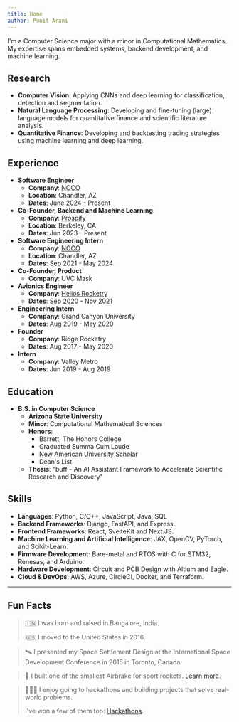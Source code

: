```yaml
---
title: Home
author: Punit Arani
---
```


I'm a Computer Science major with a minor in Computational Mathematics.
My expertise spans embedded systems, backend development, and machine learning.

## Research

- **Computer Vision**: Applying CNNs and deep learning for classification, detection and segmentation.
- **Natural Language Processing**: Developing and fine-tuning (large) language models for quantitative finance and scientific literature analysis.
- **Quantitative Finance**: Developing and backtesting trading strategies using machine learning and deep learning.

## Experience

- **Software Engineer**
  - **Company**: [NOCO](https://www.no.co)
  - **Location**: Chandler, AZ
  - **Dates**: June 2024 - Present
- **Co-Founder, Backend and Machine Learning**
  - **Company**: [Prospify](https://www.prospify.co)
  - **Location**: Berkeley, CA
  - **Dates**: Jun 2023 - Present
- **Software Engineering Intern**
  - **Company**: [NOCO](https://www.no.co)
  - **Location**: Chandler, AZ
  - **Dates**: Sep 2021 - May 2024
- **Co-Founder, Product**
  - **Company**: UVC Mask
- **Avionics Engineer**
  - **Company**: [Helios Rocketry](https://www.linkedin.com/company/heliosrocketry)
  - **Dates**: Sep 2020 - Nov 2021
- **Engineering Intern**
  - **Company**: Grand Canyon University
  - **Dates**: Aug 2019 - May 2020
- **Founder**
  - **Company**: Ridge Rocketry
  - **Dates**: Aug 2017 - May 2020
- **Intern**
  - **Company**: Valley Metro
  - **Dates**: Jun 2019 - Aug 2019

## Education

- **B.S. in Computer Science**
  - **Arizona State University**
  - **Minor**: Computational Mathematical Sciences
  - **Honors**:
    - Barrett, The Honors College
    - Graduated Summa Cum Laude
    - New American University Scholar
    - Dean's List
  - **Thesis**: "buff - An AI Assistant Framework to Accelerate Scientific Research and Discovery"

## Skills

- **Languages**: Python, C/C++, JavaScript, Java, SQL
- **Backend Frameworks**: Django, FastAPI, and Express.
- **Frontend Frameworks**: React, SvelteKit and Next.JS.
- **Machine Learning and Artificial Intelligence**: JAX, OpenCV, PyTorch, and Scikit-Learn.
- **Firmware Development**: Bare-metal and RTOS with C for STM32, Renesas, and Arduino.
- **Hardware Development**: Circuit and PCB Design with Altium and Eagle.
- **Cloud & DevOps**: AWS, Azure, CircleCI, Docker, and Terraform.

---

## Fun Facts

> 🇮🇳 I was born and raised in Bangalore, India.
>
> 🇺🇸 I moved to the United States in 2016.

> 🛰️ I presented my Space Settlement Design at the International Space Development Conference in 2015 in Toronto, Canada.

> 🚀 I built one of the smallest Airbrake for sport rockets. [Learn more](https://punitarani.com/airbrake).

> 👨🏾‍💻 I enjoy going to hackathons and building projects that solve real-world problems.
>
> I've won a few of them too: [Hackathons](https://punitarani.com/hackathons).
